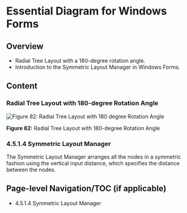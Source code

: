 <!--
source: image
domain: syncfusion-sdk
task: pdf-ocr-to-markdown
language: en (keep original; do not translate)
source_filename: page_143.jpeg
document_name: diagram
page_number: 143
page_id: diagram#page_143
product: Syncfusion Winforms
version: 11.4.0.26
timestamp: 2025-08-09T04:16:01Z
fidelity: lossless
-->

# Essential Diagram for Windows Forms

## Overview
- Radial Tree Layout with a 180-degree rotation angle.
- Introduction to the Symmetric Layout Manager in Windows Forms.

## Content

### Radial Tree Layout with 180-degree Rotation Angle
![Figure 82: Radial Tree Layout with 180 degree Rotation Angle](#)

**Figure 82:** Radial Tree Layout with 180-degree Rotation Angle

### 4.5.1.4 Symmetric Layout Manager
The Symmetric Layout Manager arranges all the nodes in a symmetric fashion using the vertical input distance, which specifies the distance between the nodes.

## Page-level Navigation/TOC (if applicable)
- 4.5.1.4 Symmetric Layout Manager

<!-- tags: [product: Syncfusion Winforms, module: Diagram, control: Radial Tree Layout, api: Symmetric Layout Manager, version: 11.4.0.26] keywords: [radial tree layout, symmetric layout manager, Windows Forms] -->